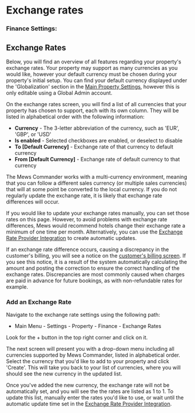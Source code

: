 # Exchange rates

### Finance Settings:

## Exchange Rates

Below, you will find an overview of all features regarding your property's exchange rates. Your property may support as many currencies as you would like, however your default currency must be chosen during your property's initial setup. You can find your default currency displayed under the 'Globalization' section in the [Main Property Settings](../main-property-settings/), however this is only editable using a Global Admin account.

On the exchange rates screen, you will find a list of all currencies that your property has chosen to support, each with its own column. They will be listed in alphabetical order with the following information:

* **Currency** - The 3-letter abbreviation of the currency, such as 'EUR', 'GBP', or 'USD'
* **Is enabled** - Selected checkboxes are enabled, or deselect to disable
* **To \[Default Currency\]** - Exchange rate of that currency to default currency
* **From \[Default Currency\]** - Exchange rate of default currency to that currency

The Mews Commander works with a multi-currency environment, meaning that you can follow a different sales currency \(or multiple sales currencies\) that will at some point be converted to the local currency. If you do not regularly update the exchange rate, it is likely that exchange rate differences will occur.

If you would like to update your exchange rates manually, you can set those rates on this page. However, to avoid problems with exchange rate differences, Mews would recommend hotels change their exchange rate a minimum of one time per month. Alternatively, you can use the [Exchange Rate Provider Integration](../integrations/create-an-integration/accounting/exchange-rate-provider-integration.md) to create automatic updates.

If an exchange rate difference occurs, causing a discrepancy in the customer's billing, you will see a notice on the [customer's billing screen](https://github.com/mews-systems/commander-guide/tree/aba4aad5c9d2bc8ec74b2a6c202f25d981c8b45b/profiles/customer-profile/customer-profile-sections/billing.md). If you see this notice, it is a result of the system automatically calculating the amount and posting the correction to ensure the correct handling of the exchange rates. Discrepancies are most commonly caused when charges are paid in advance for future bookings, as with non-refundable rates for example.

### Add an Exchange Rate

Navigate to the exchange rate settings using the following path:

* Main Menu - Settings - Property - Finance - Exchange Rates

Look for the + button in the top right corner and click on it.

The next screen will present you with a drop-down menu including all currencies supported by Mews Commander, listed in alphabetical order. Select the currency that you'd like to add to your property and click 'Create'. This will take you back to your list of currencies, where you will should see the new currency in the updated list.

Once you've added the new currency, the exchange rate will not be automatically set, and you will see the the rates are listed as 1 to 1. To update this list, manually enter the rates you'd like to use, or wait until the automatic update time set in the [Exchange Rate Provider Integration](../integrations/create-an-integration/accounting/exchange-rate-provider-integration.md).

